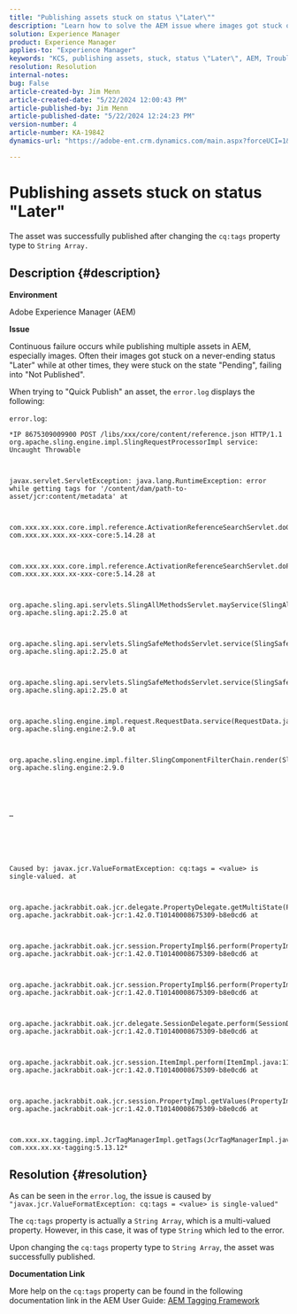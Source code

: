 ```yaml
---
title: "Publishing assets stuck on status \"Later\""
description: "Learn how to solve the AEM issue where images got stuck on a never-ending status \"Later\" while at other times, they were stuck on the state \"Pending\"."
solution: Experience Manager
product: Experience Manager
applies-to: "Experience Manager"
keywords: "KCS, publishing assets, stuck, status \"Later\", AEM, Troubleshooting, Adobe Experience Manager"
resolution: Resolution
internal-notes: 
bug: False
article-created-by: Jim Menn
article-created-date: "5/22/2024 12:00:43 PM"
article-published-by: Jim Menn
article-published-date: "5/22/2024 12:24:23 PM"
version-number: 4
article-number: KA-19842
dynamics-url: "https://adobe-ent.crm.dynamics.com/main.aspx?forceUCI=1&pagetype=entityrecord&etn=knowledgearticle&id=87824ae5-3218-ef11-9f8a-6045bd006268"

---
```

# Publishing assets stuck on status "Later"


The asset was successfully published after changing the `cq:tags` property type to `String Array.`

## Description {#description}


<b>Environment</b>

Adobe Experience Manager (AEM)

<b>Issue</b>

Continuous failure occurs while publishing multiple assets in AEM, especially images. Often their images got stuck on a never-ending status "Later" while at other times, they were stuck on the state "Pending", failing into "Not Published".

When trying to "Quick Publish" an asset, the `error.log` displays the following:

`error.log`:


```
*IP 8675309009900 POST /libs/xxx/core/content/reference.json HTTP/1.1 org.apache.sling.engine.impl.SlingRequestProcessorImpl service: Uncaught Throwable



javax.servlet.ServletException: java.lang.RuntimeException: error while getting tags for '/content/dam/path-to-asset/jcr:content/metadata' at

 

com.xxx.xx.xxx.core.impl.reference.ActivationReferenceSearchServlet.doGet(ActivationReferenceSearchServlet.java:140) com.xxx.xx.xxx.xx-xxx-core:5.14.28 at



com.xxx.xx.xxx.core.impl.reference.ActivationReferenceSearchServlet.doPost(ActivationReferenceSearchServlet.java:100) com.xxx.xx.xxx.xx-xxx-core:5.14.28 at

 

org.apache.sling.api.servlets.SlingAllMethodsServlet.mayService(SlingAllMethodsServlet.java:146) org.apache.sling.api:2.25.0 at

 

org.apache.sling.api.servlets.SlingSafeMethodsServlet.service(SlingSafeMethodsServlet.java:342) org.apache.sling.api:2.25.0 at



org.apache.sling.api.servlets.SlingSafeMethodsServlet.service(SlingSafeMethodsServlet.java:374) org.apache.sling.api:2.25.0 at



org.apache.sling.engine.impl.request.RequestData.service(RequestData.java:583) org.apache.sling.engine:2.9.0 at



org.apache.sling.engine.impl.filter.SlingComponentFilterChain.render(SlingComponentFilterChain.java:45) org.apache.sling.engine:2.9.0





…






Caused by: javax.jcr.ValueFormatException: cq:tags = <value> is single-valued. at



org.apache.jackrabbit.oak.jcr.delegate.PropertyDelegate.getMultiState(PropertyDelegate.java:137) org.apache.jackrabbit.oak-jcr:1.42.0.T10140008675309-b8e0cd6 at



org.apache.jackrabbit.oak.jcr.session.PropertyImpl$6.perform(PropertyImpl.java:266) org.apache.jackrabbit.oak-jcr:1.42.0.T10140008675309-b8e0cd6 at



org.apache.jackrabbit.oak.jcr.session.PropertyImpl$6.perform(PropertyImpl.java:261) org.apache.jackrabbit.oak-jcr:1.42.0.T10140008675309-b8e0cd6 at

 

org.apache.jackrabbit.oak.jcr.delegate.SessionDelegate.perform(SessionDelegate.java:210) org.apache.jackrabbit.oak-jcr:1.42.0.T10140008675309-b8e0cd6 at

 

org.apache.jackrabbit.oak.jcr.session.ItemImpl.perform(ItemImpl.java:112) org.apache.jackrabbit.oak-jcr:1.42.0.T10140008675309-b8e0cd6 at

 

org.apache.jackrabbit.oak.jcr.session.PropertyImpl.getValues(PropertyImpl.java:261) org.apache.jackrabbit.oak-jcr:1.42.0.T10140008675309-b8e0cd6 at

 

com.xxx.xx.tagging.impl.JcrTagManagerImpl.getTags(JcrTagManagerImpl.java:797) com.xxx.xx.xx-tagging:5.13.12*
```



## Resolution {#resolution}


As can be seen in the `error.log`, the issue is caused by `"javax.jcr.ValueFormatException: cq:tags = <value> is single-valued"`

The `cq:tags` property is actually a `String Array`, which is a multi-valued property. However, in this case, it was of type `String` which led to the error.

Upon changing the `cq:tags` property type to `String Array`, the asset was successfully published.

<b>Documentation Link</b>

More help on the `cq:tags` property can be found in the following documentation link in the AEM User Guide:
[AEM Tagging Framework](https://experienceleague.adobe.com/en/docs/experience-manager-65/content/implementing/developing/platform/tagging/framework)
